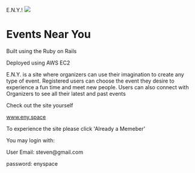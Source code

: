 
E.N.Y.!
![](https://user-images.githubusercontent.com/13388651/188086315-9ccc0ee3-9f35-44e8-b9d7-cc1afe453510.png)



<h1>Events Near You</h1>
<p>Built using the Ruby on Rails<p>
<p>Deployed using AWS EC2</p>
<p> E.N.Y. is a site where organizers can use their imagination to create any type of event. Registered users can choose the event they desire to experience a fun time and meet new people. Users can also connect with Organizers to see all their latest and past events</p>

<p>Check out the site yourself</p>
<a href='http://52.32.14.179'>www.eny.space<a/>

<p>To experience the site please click 'Already a Memeber'</p>
<p>You may login with:</p>
<p>User Email: steven@gmail.com</p>
<p>password: enyspace</p>
